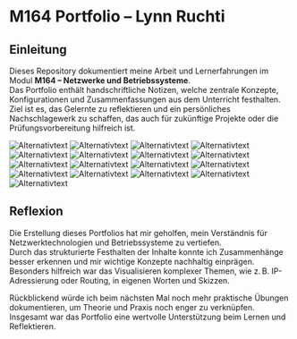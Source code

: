 # M164 Portfolio – Lynn Ruchti

## Einleitung

Dieses Repository dokumentiert meine Arbeit und Lernerfahrungen im Modul **M164 – Netzwerke und Betriebssysteme**.  
Das Portfolio enthält handschriftliche Notizen, welche zentrale Konzepte, Konfigurationen und Zusammenfassungen aus dem Unterricht festhalten.  
Ziel ist es, das Gelernte zu reflektieren und ein persönliches Nachschlagewerk zu schaffen, das auch für zukünftige Projekte oder die Prüfungsvorbereitung hilfreich ist.


![Alternativtext](https://github.com/LynnRuchti/m164_porfolio_ruchti/blob/main/M164%20notes/1.jpg)
![Alternativtext](https://github.com/LynnRuchti/m164_porfolio_ruchti/blob/main/M164%20notes/2.jpg)
![Alternativtext](https://github.com/LynnRuchti/m164_porfolio_ruchti/blob/main/M164%20notes/3.jpg)
![Alternativtext](https://github.com/LynnRuchti/m164_porfolio_ruchti/blob/main/M164%20notes/4.jpg)
![Alternativtext](https://github.com/LynnRuchti/m164_porfolio_ruchti/blob/main/M164%20notes/5.jpg)
![Alternativtext](https://github.com/LynnRuchti/m164_porfolio_ruchti/blob/main/M164%20notes/6.jpg)
![Alternativtext](https://github.com/LynnRuchti/m164_porfolio_ruchti/blob/main/M164%20notes/7.jpg)
![Alternativtext](https://github.com/LynnRuchti/m164_porfolio_ruchti/blob/main/M164%20notes/8.jpg)
![Alternativtext](https://github.com/LynnRuchti/m164_porfolio_ruchti/blob/main/M164%20notes/9.jpg)
![Alternativtext](https://github.com/LynnRuchti/m164_porfolio_ruchti/blob/main/M164%20notes/10.jpg)
![Alternativtext](https://github.com/LynnRuchti/m164_porfolio_ruchti/blob/main/M164%20notes/11.jpg)
![Alternativtext](https://github.com/LynnRuchti/m164_porfolio_ruchti/blob/main/M164%20notes/12.jpg)
![Alternativtext](https://github.com/LynnRuchti/m164_porfolio_ruchti/blob/main/M164%20notes/13.jpg)
![Alternativtext](https://github.com/LynnRuchti/m164_porfolio_ruchti/blob/main/M164%20notes/14.jpg)
![Alternativtext](https://github.com/LynnRuchti/m164_porfolio_ruchti/blob/main/M164%20notes/15.jpg)
![Alternativtext](https://github.com/LynnRuchti/m164_porfolio_ruchti/blob/main/M164%20notes/16.jpg)
![Alternativtext](https://github.com/LynnRuchti/m164_porfolio_ruchti/blob/main/M164%20notes/17.jpg)

## Reflexion

Die Erstellung dieses Portfolios hat mir geholfen, mein Verständnis für Netzwerktechnologien und Betriebssysteme zu vertiefen.  
Durch das strukturierte Festhalten der Inhalte konnte ich Zusammenhänge besser erkennen und mir wichtige Konzepte nachhaltig einprägen.  
Besonders hilfreich war das Visualisieren komplexer Themen, wie z. B. IP-Adressierung oder Routing, in eigenen Worten und Skizzen.  

Rückblickend würde ich beim nächsten Mal noch mehr praktische Übungen dokumentieren, um Theorie und Praxis noch enger zu verknüpfen.  
Insgesamt war das Portfolio eine wertvolle Unterstützung beim Lernen und Reflektieren.
